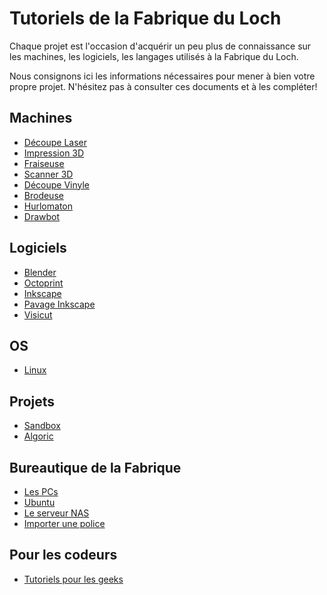 # Tutoriels de la Fabrique du Loch

Chaque projet est l'occasion d'acquérir un peu plus de connaissance sur les machines,
les logiciels, les langages utilisés à la Fabrique du Loch.

Nous consignons ici les informations nécessaires pour mener à bien votre propre projet.
N'hésitez pas à consulter ces documents et à les compléter!

## Machines
- [Découpe Laser](machines/laser/)
- [Impression 3D](machines/print3D/)
- [Fraiseuse](machines/fraiseuse)
- [Scanner 3D](machines/scanner3D)
- [Découpe Vinyle](machines/vinyle)
- [Brodeuse](machines/brodeuse)
- [Hurlomaton](machines/hurlomaton)
- [Drawbot](machines/drawbot)

## Logiciels
- [Blender](logiciels/blender)
- [Octoprint](logiciels/octoprint)
- [Inkscape](logiciels/inkscape/inkscape.md)
- [Pavage Inkscape](logiciels/inkscape/pavage.md)
- [Visicut](logiciels/visicut)

## OS
- [Linux](os/linux)

## Projets
- [Sandbox](https://fabloch.github.io/sandbox/)
- [Algoric](https://fabloch.github.io/algoric)

## Bureautique de la Fabrique
- [Les PCs](machines/pc)
- [Ubuntu](logiciels/ubuntu)
- [Le serveur NAS](machines/NAS.md)
- [Importer une police](machines/police.md)

## Pour les codeurs
- [Tutoriels pour les geeks](code/index.md)
